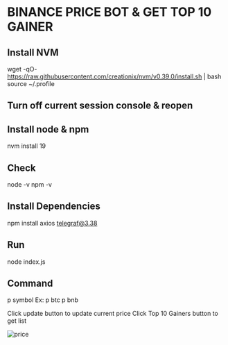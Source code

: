 # BINANCE PRICE BOT & GET TOP 10 GAINER

## Install NVM
wget -qO- https://raw.githubusercontent.com/creationix/nvm/v0.39.0/install.sh | bash
source ~/.profile

## Turn off current session console & reopen
## Install node & npm
nvm install 19
## Check
node -v
npm -v

## Install Dependencies
npm install axios telegraf@3.38

## Run
node index.js

## Command
p symbol
Ex:
p btc
p bnb

Click update button to update current price
Click Top 10 Gainers button to get list

![price](https://github.com/20dec/binancepricebot/assets/26274812/31e5da05-8a4d-4d06-b08c-f735b61995fc)
